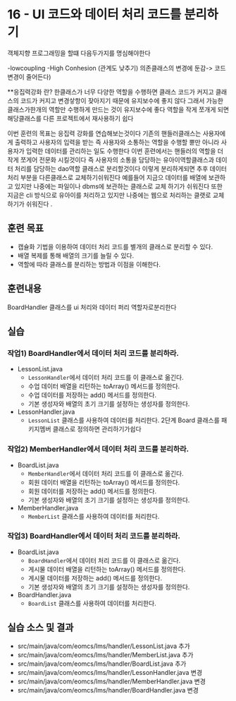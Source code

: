 # 16 - UI 코드와 데이터 처리 코드를 분리하기

객체지향 프로그래밍을 할떄 다음두가지를 명심해야한다

-lowcoupling
-High Conhesion
(관계도 낮추기)
의존클래스의 변경에 둔감-> 코드변경이 줄어든다)

 **응집력강화 란?
 한클래스가 너무 다양한 역할을 수행하면 클래스 코드가 커지고
 클래스의 코드가 커지고 변경샇항이 잦아지기 때문에 유지보수에 좋지 않다
 그래서 가능한 클래스가한개의 역할만 수행하게 만드는 것이 유지보수에 좋다
 역할을 작게 쪼개게 되면  해당클래스를 다른 프로젝트에서 재사용하기 쉽다
 
 
 이번 훈련의 목표는 응집력 강화를 연습해보는것이다
 기존의 핸들러클래스는 사용자에게 출력하고 사용자의 입력을 받는
 즉 사용자와 소통하는 역할을 수행할 쁀만 아니라 
 사용자가 입력한 데이터를 관리하는 일도 수행한다
 이번 훈련에서는 핸들러의 역할을 더 작게 쪼게어 전문화 시킬것이다
 즉 사용자의 소통을 담당하는 유아이역할클래스과 데이터 처리를 담당하는 dao역할 클래스로 분리할것이다
 이렇게 분리하게되면 추후 데이터 처리 부분을 다른클래스로 교체하기쉬워진다
 예를들어 지금으 데이터를 배열에 보관하고 있지만
 나중에는 파일이나 dbms에 보관하는 클래스로 교체 하기가 쉬워진다
 또한 지금은 cli 방식으로 유아이를 처리하고 있지만 나중에는 웹으로 처리하는 클랫로 교체하기가 쉬워진다
 .                                                                                          
## 훈련 목표

- 캡슐화 기법을 이용하여 데이터 처리 코드를 별개의 클래스로 분리할 수 있다.
- 배열 복제를 통해 배열의 크기를 늘릴 수 있다.
- 역할에 따라 클래스를 분리하는 방법과 이점을 이해한다.  


 ## 훈련내용 
 BoardHandler 클래스를 ui 처리와 데이터 퍼리 역할자로분리한다
 

## 실습

### 작업1) BoardHandler에서 데이터 처리 코드를 분리하라.

- LessonList.java
    - `LessonHandler`에서 데이터 처리 코드를 이 클래스로 옮긴다.
    - 수업 데이터 배열을 리턴하는 toArray() 메서드를 정의한다.
    - 수업 데이터를 저장하는 add() 메서드를 정의한다.
    - 기본 생성자와 배열의 초기 크기를 설정하는 생성자를 정의한다.  
- LessonHandler.java
    - `LessonList` 클래스를 사용하여 데이터를 처리한다.
2단계
Board 클래스를 패키지멤버 클래스로 정의하면 관리하기가쉽다

### 작업2) MemberHandler에서 데이터 처리 코드를 분리하라.

- BoardList.java
    - `MemberHandler`에서 데이터 처리 코드를 이 클래스로 옮긴다.
    - 회원 데이터 배열을 리턴하는 toArray() 메서드를 정의한다.
    - 회원 데이터를 저장하는 add() 메서드를 정의한다.
    - 기본 생성자와 배열의 초기 크기를 설정하는 생성자를 정의한다.  
- MemberHandler.java
    - `MemberList` 클래스를 사용하여 데이터를 처리한다.

### 작업3) BoardHandler에서 데이터 처리 코드를 분리하라.

- BoardList.java
    - `BoardHandler`에서 데이터 처리 코드를 이 클래스로 옮긴다.
    - 게시물 데이터 배열을 리턴하는 toArray() 메서드를 정의한다.
    - 게시물 데이터를 저장하는 add() 메서드를 정의한다.
    - 기본 생성자와 배열의 초기 크기를 설정하는 생성자를 정의한다.  
- BoardHandler.java
    - `BoardList` 클래스를 사용하여 데이터를 처리한다.

## 실습 소스 및 결과

- src/main/java/com/eomcs/lms/handler/LessonList.java 추가
- src/main/java/com/eomcs/lms/handler/MemberList.java 추가
- src/main/java/com/eomcs/lms/handler/BoardList.java 추가
- src/main/java/com/eomcs/lms/handler/LessonHandler.java 변경
- src/main/java/com/eomcs/lms/handler/MemberHandler.java 변경
- src/main/java/com/eomcs/lms/handler/BoardHandler.java 변경